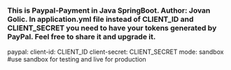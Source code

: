 ### This is Paypal-Payment in Java SpringBoot. Author: Jovan Golic. In application.yml file instead of CLIENT_ID and CLIENT_SECRET you need to have your tokens generated by PayPal. Feel free to share it and upgrade it. 
paypal:
  client-id: CLIENT_ID
  client-secret: CLIENT_SECRET
  mode: sandbox #use sandbox for testing and live for production   

